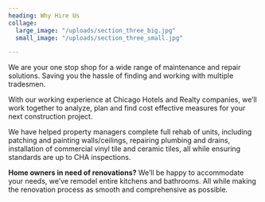 ```yaml
---
heading: Why Hire Us
collage:
  large_image: "/uploads/section_three_big.jpg"
  small_image: "/uploads/section_three_small.jpg"

---
```

We are your one stop shop for a wide range of maintenance and repair solutions. Saving you the hassle of finding and working with multiple tradesmen.

With our working experience at Chicago Hotels and Realty companies, we’ll work together to analyze, plan and find cost effective measures for your next construction project.

We have helped property managers complete full rehab of units, including patching and painting walls/ceilings, repairing plumbing and drains, installation of commercial vinyl tile and ceramic tiles, all while ensuring standards are up to CHA inspections.

**Home owners in need of renovations?** We’ll be happy to accommodate your needs, we’ve remodel entire kitchens and bathrooms. All while making the renovation process as smooth and comprehensive as possible.